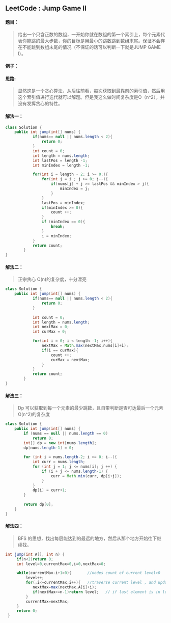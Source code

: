 ## LeetCode : Jump Game II

#### 题目：

> 给出一个只含正数的数组，一开始你就在数组的第一个索引上，每个元素代表你能跳的最大步数，你的目标是用最小的跳数跳到数组末尾。保证不会存在不能跳到数组末尾的情况（不保证的话可以判断一下就是JUMP GAME I）。

#### 例子：

>

#### 思路:

> 显然这是一个贪心算法，从后往前看，每次获取到最靠前的索引值，然后用这个索引值进行迭代就可以解题。但是我这么做时间复杂度是O（n^2），并没有发挥贪心的特性。

#### 解法一：

```java
class Solution {
    public int jump(int[] nums) {
            if(nums== null || nums.length < 2){
                return 0;
            }
            int count = 0;
            int length = nums.length;
            int lastPos = length -1;
            int minIndex = length -1;

            for(int i = length - 2; i >= 0;){
                for(int j = i ; j >= 0; j--){
                    if(nums[j] + j >= lastPos && minIndex > j){
                        minIndex = j;
                    }
                }
                lastPos = minIndex;
                if(minIndex >= 0){
                    count ++;
                }
                if (minIndex == 0){
                    break;
                }
                i = minIndex;
            }
            return count;
        }
}
```

#### 解法二：

> 正宗贪心 O(n)的复杂度，十分漂亮

```java
class Solution {
    public int jump(int[] nums) {
            if(nums== null || nums.length < 2){
                return 0;
            }
            
            int count = 0;
            int length = nums.length;
            int nextMax = 0;
            int curMax = 0;

            for(int i = 0; i < length -1; i++){
                nextMax = Math.max(nextMax,nums[i]+i);
                if(i == curMax){
                    count ++;
                    curMax = nextMax;
                }
            }
            return count;
        }
}
```

#### 解法三：

> Dp 可以获取到每一个元素的最少跳数，且自带判断是否可达最后一个元素O(n^2)的复杂度

```java
class Solution {
    public int jump(int[] nums) {
        if (nums == null || nums.length == 0)
            return 0;
        int[] dp = new int[nums.length];
        dp[nums.length-1] = 0;
        
        for (int i = nums.length-2; i >= 0; i--){
            int curr = nums.length;
            for (int j = 1; j <= nums[i]; j ++) {
                if (i + j <= nums.length-1) {
                    curr = Math.min(curr, dp[i+j]);
                }
            }
            dp[i] = curr+1;
        }
        
        return dp[0];
    }
}
```

#### 解法四：

> BFS 的思想，找出每层能达到的最远的地方，然后从那个地方开始往下继续找。

```java
int jump(int A[], int n) {
	 if(n<2)return 0;
	 int level=0,currentMax=0,i=0,nextMax=0;

	 while(currentMax-i+1>0){		//nodes count of current level>0
		 level++;
		 for(;i<=currentMax;i++){	//traverse current level , and update the max reach of next level
			nextMax=max(nextMax,A[i]+i);
			if(nextMax>=n-1)return level;   // if last element is in level+1,  then the min jump=level 
		 }
		 currentMax=nextMax;
	 }
	 return 0;
 }
```

